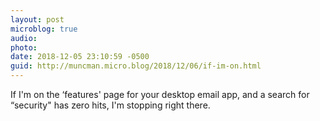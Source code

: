 ```yaml
---
layout: post
microblog: true
audio: 
photo: 
date: 2018-12-05 23:10:59 -0500
guid: http://muncman.micro.blog/2018/12/06/if-im-on.html
---
```

If I'm on the ‘features' page for your desktop email app, and a search for “security" has zero hits, I'm stopping right there. 
